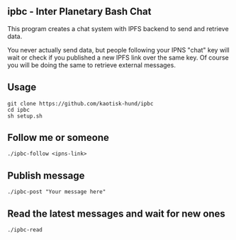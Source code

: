 ipbc - Inter Planetary Bash Chat
--------------------------------

This program creates a chat system with IPFS backend to send and retrieve data.

You never actually send data, but people following your IPNS "chat" key will wait or
check if you published a new IPFS link over the same key. Of course you will be doing
the same to retrieve external messages.

## Usage
``` console
git clone https://github.com/kaotisk-hund/ipbc
cd ipbc
sh setup.sh
```
## Follow me or someone
`./ipbc-follow <ipns-link>`

## Publish message

`./ipbc-post "Your message here"`

## Read the latest messages and wait for new ones

`./ipbc-read`
